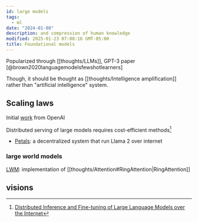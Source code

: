 ```yaml
---
id: large models
tags:
  - ml
date: "2024-01-08"
description: and compression of human knowledge
modified: 2025-01-23 07:08:16 GMT-05:00
title: Foundational models
---
```


Popularized through [[thoughts/LLMs]], GPT-3 paper [@brown2020languagemodelsfewshotlearners]

Though, it should be thought as [[thoughts/Intelligence amplification]] rather than "artificial intelligence" system.

## Scaling laws

Initial [work](https://arxiv.org/abs/2001.08361) from OpenAI

Distributed serving of large models requires cost-efficient methods[^1]

- [Petals](https://petals.dev/): a decentralized system that run Llama 2 over internet

### large world models

[LWM](https://github.com/LargeWorldModel/LWM): implementation of [[thoughts/Attention#RingAttention|RingAttention]]

## visions

[^1]: [Distributed Inference and Fine-tuning of Large Language Models over the Internet](https://arxiv.org/abs/2312.08361)
